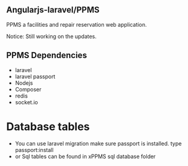 ## Angularjs-laravel/PPMS

PPMS a facilities and repair reservation web application.

Notice: Still working on the updates.

## PPMS Dependencies

* laravel
* laravel passport
* Nodejs
* Composer
* redis
* socket.io

# Database tables

* You can use laravel migration make sure passport is installed.
  type passport:install
* or Sql tables can be found in xPPMS sql database folder
